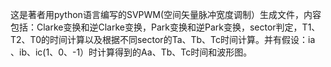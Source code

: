 这是著者用python语言编写的SVPWM(空间矢量脉冲宽度调制）生成文件，内容包括：Clarke变换和逆Clarke变换，Park变换和逆Park变换，sector判定，T1、T2、T0的时间计算以及根据不同sector的Ta、Tb、Tc时间计算。并有假设：ia 、ib、ic(1、0、-1）时计算得到的Aa、Tb、Tc时间和波形图。
